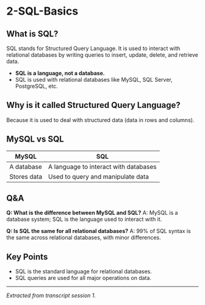 # 2-SQL-Basics

## What is SQL?
SQL stands for Structured Query Language. It is used to interact with relational databases by writing queries to insert, update, delete, and retrieve data.

- **SQL is a language, not a database.**
- SQL is used with relational databases like MySQL, SQL Server, PostgreSQL, etc.

## Why is it called Structured Query Language?
Because it is used to deal with structured data (data in rows and columns).

## MySQL vs SQL
| MySQL         | SQL                                   |
|---------------|----------------------------------------|
| A database    | A language to interact with databases  |
| Stores data   | Used to query and manipulate data      |

## Q&A
**Q: What is the difference between MySQL and SQL?**
A: MySQL is a database system; SQL is the language used to interact with it.

**Q: Is SQL the same for all relational databases?**
A: 99% of SQL syntax is the same across relational databases, with minor differences.

## Key Points
- SQL is the standard language for relational databases.
- SQL queries are used for all major operations on data.

---
*Extracted from transcript session 1.*
